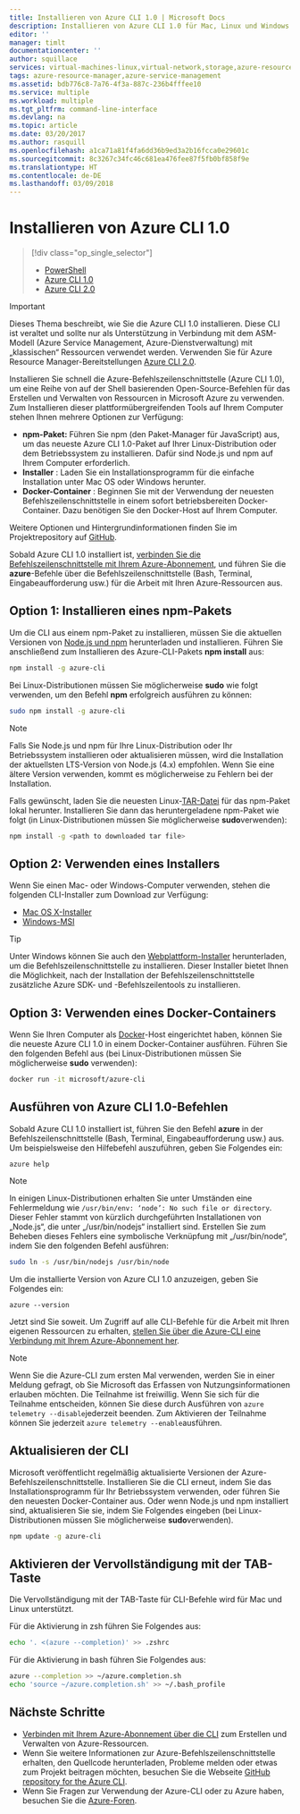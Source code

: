 ```yaml
---
title: Installieren von Azure CLI 1.0 | Microsoft Docs
description: Installieren von Azure CLI 1.0 für Mac, Linux und Windows für das Starten von Azure-Diensten
editor: ''
manager: timlt
documentationcenter: ''
author: squillace
services: virtual-machines-linux,virtual-network,storage,azure-resource-manager
tags: azure-resource-manager,azure-service-management
ms.assetid: bdb776c8-7a76-4f3a-887c-236b4fffee10
ms.service: multiple
ms.workload: multiple
ms.tgt_pltfrm: command-line-interface
ms.devlang: na
ms.topic: article
ms.date: 03/20/2017
ms.author: rasquill
ms.openlocfilehash: a1ca71a81f4fa6dd36b9ed3a2b16fcca0e29601c
ms.sourcegitcommit: 8c3267c34fc46c681ea476fee87f5fb0bf858f9e
ms.translationtype: HT
ms.contentlocale: de-DE
ms.lasthandoff: 03/09/2018
---
```

# <a name="install-the-azure-cli-10"></a>Installieren von Azure CLI 1.0
> [!div class="op_single_selector"]
> * [PowerShell](/powershell/azure/overview)
> * [Azure CLI 1.0](cli-install-nodejs.md)
> * [Azure CLI 2.0](/cli/azure/install-azure-cli)

> [!IMPORTANT]
> Dieses Thema beschreibt, wie Sie die Azure CLI 1.0 installieren. Diese CLI ist veraltet und sollte nur als Unterstützung in Verbindung mit dem ASM-Modell (Azure Service Management, Azure-Dienstverwaltung) mit „klassischen“ Ressourcen verwendet werden.
> Verwenden Sie für Azure Resource Manager-Bereitstellungen [Azure CLI 2.0](/cli/azure).

Installieren Sie schnell die Azure-Befehlszeilenschnittstelle (Azure CLI 1.0), um eine Reihe von auf der Shell basierenden Open-Source-Befehlen für das Erstellen und Verwalten von Ressourcen in Microsoft Azure zu verwenden. Zum Installieren dieser plattformübergreifenden Tools auf Ihrem Computer stehen Ihnen mehrere Optionen zur Verfügung:

* **npm-Paket:** Führen Sie npm (den Paket-Manager für JavaScript) aus, um das neueste Azure CLI 1.0-Paket auf Ihrer Linux-Distribution oder dem Betriebssystem zu installieren. Dafür sind Node.js und npm auf Ihrem Computer erforderlich.
* **Installer** : Laden Sie ein Installationsprogramm für die einfache Installation unter Mac OS oder Windows herunter.
* **Docker-Container** : Beginnen Sie mit der Verwendung der neuesten Befehlszeilenschnittstelle in einem sofort betriebsbereiten Docker-Container. Dazu benötigen Sie den Docker-Host auf Ihrem Computer.

Weitere Optionen und Hintergrundinformationen finden Sie im Projektrepository auf [GitHub](https://github.com/azure/azure-xplat-cli).

Sobald Azure CLI 1.0 installiert ist, [verbinden Sie die Befehlszeilenschnittstelle mit Ihrem Azure-Abonnement](/cli/azure/authenticate-azure-cli), und führen Sie die **azure**-Befehle über die Befehlszeilenschnittstelle (Bash, Terminal, Eingabeaufforderung usw.) für die Arbeit mit Ihren Azure-Ressourcen aus.

## <a name="option-1-install-an-npm-package"></a>Option 1: Installieren eines npm-Pakets
Um die CLI aus einem npm-Paket zu installieren, müssen Sie die aktuellen Versionen von [Node.js und npm](https://nodejs.org/en/download/package-manager/) herunterladen und installieren. Führen Sie anschließend zum Installieren des Azure-CLI-Pakets **npm install** aus:

```bash
npm install -g azure-cli
```

Bei Linux-Distributionen müssen Sie möglicherweise **sudo** wie folgt verwenden, um den Befehl **npm** erfolgreich ausführen zu können:

```bash
sudo npm install -g azure-cli
```

> [!NOTE]
> Falls Sie Node.js und npm für Ihre Linux-Distribution oder Ihr Betriebssystem installieren oder aktualisieren müssen, wird die Installation der aktuellsten LTS-Version von Node.js (4.x) empfohlen. Wenn Sie eine ältere Version verwenden, kommt es möglicherweise zu Fehlern bei der Installation.

Falls gewünscht, laden Sie die neuesten Linux-[TAR-Datei][linux-installer] für das npm-Paket lokal herunter. Installieren Sie dann das heruntergeladene npm-Paket wie folgt (in Linux-Distributionen müssen Sie möglicherweise **sudo**verwenden):

```bash
npm install -g <path to downloaded tar file>
```

## <a name="option-2-use-an-installer"></a>Option 2: Verwenden eines Installers
Wenn Sie einen Mac- oder Windows-Computer verwenden, stehen die folgenden CLI-Installer zum Download zur Verfügung:

* [Mac OS X-Installer][mac-installer]
* [Windows-MSI][windows-installer]

> [!TIP]
> Unter Windows können Sie auch den [Webplattform-Installer](https://go.microsoft.com/?linkid=9828653) herunterladen, um die Befehlszeilenschnittstelle zu installieren. Dieser Installer bietet Ihnen die Möglichkeit, nach der Installation der Befehlszeilenschnittstelle zusätzliche Azure SDK- und -Befehlszeilentools zu installieren.

## <a name="option-3-use-a-docker-container"></a>Option 3: Verwenden eines Docker-Containers
Wenn Sie Ihren Computer als [Docker](https://docs.docker.com/engine/understanding-docker/)-Host eingerichtet haben, können Sie die neueste Azure CLI 1.0 in einem Docker-Container ausführen. Führen Sie den folgenden Befehl aus (bei Linux-Distributionen müssen Sie möglicherweise **sudo** verwenden):

```bash
docker run -it microsoft/azure-cli
```

## <a name="run-azure-cli-10-commands"></a>Ausführen von Azure CLI 1.0-Befehlen
Sobald Azure CLI 1.0 installiert ist, führen Sie den Befehl **azure** in der Befehlszeilenschnittstelle (Bash, Terminal, Eingabeaufforderung usw.) aus. Um beispielsweise den Hilfebefehl auszuführen, geben Sie Folgendes ein:

```azurecli
azure help
```

> [!NOTE]
> In einigen Linux-Distributionen erhalten Sie unter Umständen eine Fehlermeldung wie `/usr/bin/env: ‘node’: No such file or directory`. Dieser Fehler stammt von kürzlich durchgeführten Installationen von „Node.js“, die unter „/usr/bin/nodejs“ installiert sind. Erstellen Sie zum Beheben dieses Fehlers eine symbolische Verknüpfung mit „/usr/bin/node“, indem Sie den folgenden Befehl ausführen:

```bash
sudo ln -s /usr/bin/nodejs /usr/bin/node
```

Um die installierte Version von Azure CLI 1.0 anzuzeigen, geben Sie Folgendes ein:

```azurecli
azure --version
```

Jetzt sind Sie soweit. Um Zugriff auf alle CLI-Befehle für die Arbeit mit Ihren eigenen Ressourcen zu erhalten, [stellen Sie über die Azure-CLI eine Verbindung mit Ihrem Azure-Abonnement her](/cli/azure/authenticate-azure-cli).

> [!NOTE]
> Wenn Sie die Azure-CLI zum ersten Mal verwenden, werden Sie in einer Meldung gefragt, ob Sie Microsoft das Erfassen von Nutzungsinformationen erlauben möchten. Die Teilnahme ist freiwillig. Wenn Sie sich für die Teilnahme entscheiden, können Sie diese durch Ausführen von `azure telemetry --disable`jederzeit beenden. Zum Aktivieren der Teilnahme können Sie jederzeit `azure telemetry --enable`ausführen.

## <a name="update-the-cli"></a>Aktualisieren der CLI
Microsoft veröffentlicht regelmäßig aktualisierte Versionen der Azure-Befehlszeilenschnittstelle. Installieren Sie die CLI erneut, indem Sie das Installationsprogramm für Ihr Betriebssystem verwenden, oder führen Sie den neuesten Docker-Container aus. Oder wenn Node.js und npm installiert sind, aktualisieren Sie sie, indem Sie Folgendes eingeben (bei Linux-Distributionen müssen Sie möglicherweise **sudo**verwenden).

```bash
npm update -g azure-cli
```

## <a name="enable-tab-completion"></a>Aktivieren der Vervollständigung mit der TAB-Taste
Die Vervollständigung mit der TAB-Taste für CLI-Befehle wird für Mac und Linux unterstützt.

Für die Aktivierung in zsh führen Sie Folgendes aus:

```bash
echo '. <(azure --completion)' >> .zshrc
```

Für die Aktivierung in bash führen Sie Folgendes aus:

```bash
azure --completion >> ~/azure.completion.sh
echo 'source ~/azure.completion.sh' >> ~/.bash_profile
```


## <a name="next-steps"></a>Nächste Schritte
* [Verbinden mit Ihrem Azure-Abonnement über die CLI](/cli/azure/authenticate-azure-cli) zum Erstellen und Verwalten von Azure-Ressourcen.
* Wenn Sie weitere Informationen zur Azure-Befehlszeilenschnittstelle erhalten, den Quellcode herunterladen, Probleme melden oder etwas zum Projekt beitragen möchten, besuchen Sie die Webseite [GitHub repository for the Azure CLI](https://github.com/azure/azure-xplat-cli).
* Wenn Sie Fragen zur Verwendung der Azure-CLI oder zu Azure haben, besuchen Sie die [Azure-Foren](https://social.msdn.microsoft.com/Forums/en-US/home?forum=azurescripting).


[mac-installer]: http://aka.ms/mac-azure-cli
[windows-installer]: http://aka.ms/webpi-azure-cli
[linux-installer]: http://aka.ms/linux-azure-cli
[cliasm]: /cli/azure/get-started-with-az-cli2
[cliarm]: ./virtual-machines/azure-cli-arm-commands.md
